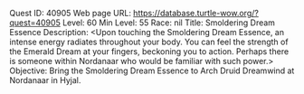 Quest ID: 40905
Web page URL: https://database.turtle-wow.org/?quest=40905
Level: 60
Min Level: 55
Race: nil
Title: Smoldering Dream Essence
Description: <Upon touching the Smoldering Dream Essence, an intense energy radiates throughout your body. You can feel the strength of the Emerald Dream at your fingers, beckoning you to action. Perhaps there is someone within Nordanaar who would be familiar with such power.>
Objective: Bring the Smoldering Dream Essence to Arch Druid Dreamwind at Nordanaar in Hyjal.
